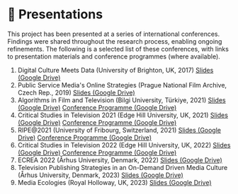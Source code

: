 # 🎤 Presentations

This project has been presented at a series of international conferences. Findings were shared throughout the research process, enabling ongoing refinements. The following is a selected list of these conferences, with links to presentation materials and conference programmes (where available).

1. Digital Culture Meets Data (University of Brighton, UK, 2017) [Slides (Google Drive)](https://drive.google.com/file/d/1El-7LqSBIUdTKuf3fidv7f3qlPhCVNaH/view?usp=drive_link)
2. Public Service Media's Online Strategies (Prague National Film Archive, Czech Rep., 2019) [Slides (Google Drive)](https://drive.google.com/file/d/1pc0LkOYyz9d1_vuoDqznBmbaRT3yEfFV/view?usp=drive_link)
3. Algorithms in Film and Television (Bilgi University, Türkiye, 2021) [Slides (Google Drive)](https://drive.google.com/file/d/18NhIaR87As9vEcSds6kXHAudJQI00ntY/view?usp=drive_link) [Conference Programme (Google Drive)](https://drive.google.com/file/d/1r-I6CUezQZtLP-k-BPRqWNU_ysULZmMV/view?usp=drive_link)
4. Critical Studies in Television 2021 (Edge Hill University, UK, 2021) [Slides (Google Drive)](https://drive.google.com/file/d/1qDvj8ph2Lya8p7-mktrHM_kJAq55qJer/view?usp=drive_link) [Conference Programme (Google Drive)](https://drive.google.com/file/d/1WhRKrwP6V7d1lTolxtjbc1CAyeyiJ_mn/view?usp=drive_link)
5. RIPE@2021 (University of Fribourg, Switzerland, 2021) [Slides (Google Drive)](https://drive.google.com/file/d/1T38guM_85q8Df_lKUIbYXwQFEFnXT-KN/view?usp=drive_link) [Conference Programme (Google Drive)](https://drive.google.com/file/d/1o6DIO6GqWOhetm8_-LVCcZbtmGutlWNX/view?usp=drive_link)
6. Critical Studies in Television 2022 (Edge Hill University, UK, 2022) [Slides (Google Drive)](https://drive.google.com/file/d/1H42g95JZpvsVWpbJ0LbXNi1SG4r2mXp5/view?usp=drive_link) [Conference Programme (Google Drive)](https://drive.google.com/file/d/1hAHj33gJTbESqNqHDEOum4GYcQwy1GsR/view?usp=drive_link)
7. ECREA 2022 (Århus University, Denmark, 2022) [Slides (Google Drive)](https://drive.google.com/file/d/1_1fE2pHoEP143x3yj8ir9fV7bVKWUJmy/view?usp=drive_link)
8. Television Publishing Strategies in an On-Demand Driven Media Culture (Århus University, Denmark, 2023) [Slides (Google Drive)](https://drive.google.com/file/d/10NLQnIuQVkmP6b05xtMzkHIktY2n8uG6/view?usp=drive_link)
9. Media Ecologies (Royal Holloway, UK, 2023) [Slides (Google Drive)](https://drive.google.com/file/d/1stMNj_t2ZsR6UbRJeRAvMjFXbZWLQWQj/view?usp=drive_link)
